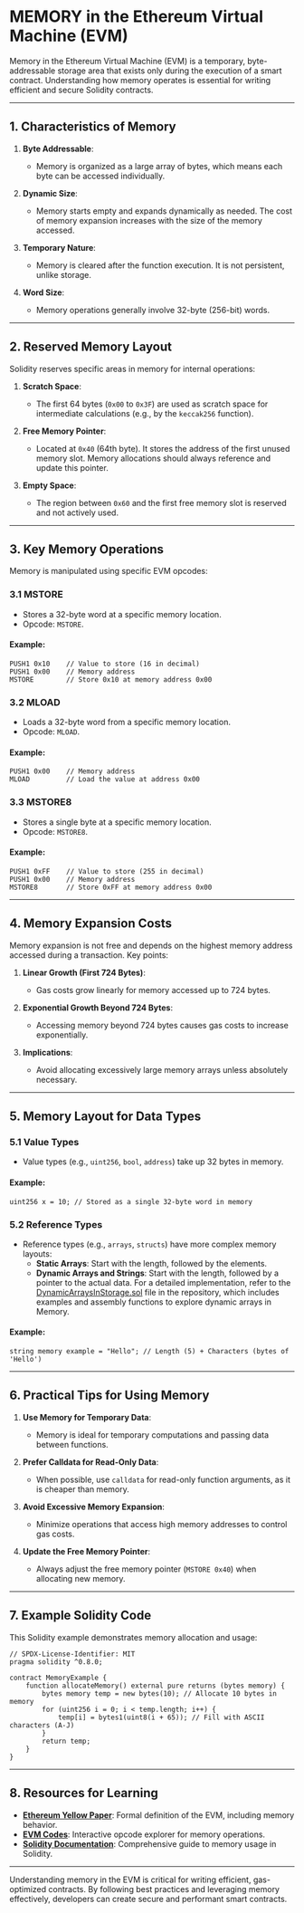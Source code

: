 # **MEMORY in the Ethereum Virtual Machine (EVM)**

Memory in the Ethereum Virtual Machine (EVM) is a temporary, byte-addressable storage area that exists only during the execution of a smart contract. Understanding how memory operates is essential for writing efficient and secure Solidity contracts.

---

## **1. Characteristics of Memory**

1. **Byte Addressable**:
   - Memory is organized as a large array of bytes, which means each byte can be accessed individually.

2. **Dynamic Size**:
   - Memory starts empty and expands dynamically as needed. The cost of memory expansion increases with the size of the memory accessed.

3. **Temporary Nature**:
   - Memory is cleared after the function execution. It is not persistent, unlike storage.

4. **Word Size**:
   - Memory operations generally involve 32-byte (256-bit) words.

---

## **2. Reserved Memory Layout**

Solidity reserves specific areas in memory for internal operations:

1. **Scratch Space**:
   - The first 64 bytes (`0x00` to `0x3F`) are used as scratch space for intermediate calculations (e.g., by the `keccak256` function).

2. **Free Memory Pointer**:
   - Located at `0x40` (64th byte). It stores the address of the first unused memory slot. Memory allocations should always reference and update this pointer.

3. **Empty Space**:
   - The region between `0x60` and the first free memory slot is reserved and not actively used.

---

## **3. Key Memory Operations**

Memory is manipulated using specific EVM opcodes:

### **3.1 MSTORE**
- Stores a 32-byte word at a specific memory location.
- Opcode: `MSTORE`.

#### Example:
```assembly
PUSH1 0x10    // Value to store (16 in decimal)
PUSH1 0x00    // Memory address
MSTORE        // Store 0x10 at memory address 0x00
```

### **3.2 MLOAD**
- Loads a 32-byte word from a specific memory location.
- Opcode: `MLOAD`.

#### Example:
```assembly
PUSH1 0x00    // Memory address
MLOAD         // Load the value at address 0x00
```

### **3.3 MSTORE8**
- Stores a single byte at a specific memory location.
- Opcode: `MSTORE8`.

#### Example:
```assembly
PUSH1 0xFF    // Value to store (255 in decimal)
PUSH1 0x00    // Memory address
MSTORE8       // Store 0xFF at memory address 0x00
```

---

## **4. Memory Expansion Costs**

Memory expansion is not free and depends on the highest memory address accessed during a transaction. Key points:

1. **Linear Growth (First 724 Bytes)**:
   - Gas costs grow linearly for memory accessed up to 724 bytes.

2. **Exponential Growth Beyond 724 Bytes**:
   - Accessing memory beyond 724 bytes causes gas costs to increase exponentially.

3. **Implications**:
   - Avoid allocating excessively large memory arrays unless absolutely necessary.

---

## **5. Memory Layout for Data Types**

### **5.1 Value Types**
- Value types (e.g., `uint256`, `bool`, `address`) take up 32 bytes in memory.

#### Example:
```solidity
uint256 x = 10; // Stored as a single 32-byte word in memory
```

### **5.2 Reference Types**
- Reference types (e.g., `arrays`, `structs`) have more complex memory layouts:
  - **Static Arrays**: Start with the length, followed by the elements.
  - **Dynamic Arrays and Strings**: Start with the length, followed by a pointer to the actual data.
  For a detailed implementation, refer to the [DynamicArraysInStorage.sol](../../../src/memory/DynamicArraysInMemory.sol) file in the repository, which includes examples and assembly functions to explore dynamic arrays in Memory.

#### Example:
```solidity
string memory example = "Hello"; // Length (5) + Characters (bytes of 'Hello')
```

---

## **6. Practical Tips for Using Memory**

1. **Use Memory for Temporary Data**:
   - Memory is ideal for temporary computations and passing data between functions.

2. **Prefer Calldata for Read-Only Data**:
   - When possible, use `calldata` for read-only function arguments, as it is cheaper than memory.

3. **Avoid Excessive Memory Expansion**:
   - Minimize operations that access high memory addresses to control gas costs.

4. **Update the Free Memory Pointer**:
   - Always adjust the free memory pointer (`MSTORE 0x40`) when allocating new memory.

---

## **7. Example Solidity Code**

This Solidity example demonstrates memory allocation and usage:

```solidity
// SPDX-License-Identifier: MIT
pragma solidity ^0.8.0;

contract MemoryExample {
    function allocateMemory() external pure returns (bytes memory) {
        bytes memory temp = new bytes(10); // Allocate 10 bytes in memory
        for (uint256 i = 0; i < temp.length; i++) {
            temp[i] = bytes1(uint8(i + 65)); // Fill with ASCII characters (A-J)
        }
        return temp;
    }
}
```

---

## **8. Resources for Learning**

- **[Ethereum Yellow Paper](https://ethereum.github.io/yellowpaper/)**: Formal definition of the EVM, including memory behavior.
- **[EVM Codes](https://www.evm.codes/)**: Interactive opcode explorer for memory operations.
- **[Solidity Documentation](https://docs.soliditylang.org/)**: Comprehensive guide to memory usage in Solidity.

---

Understanding memory in the EVM is critical for writing efficient, gas-optimized contracts. By following best practices and leveraging memory effectively, developers can create secure and performant smart contracts.

